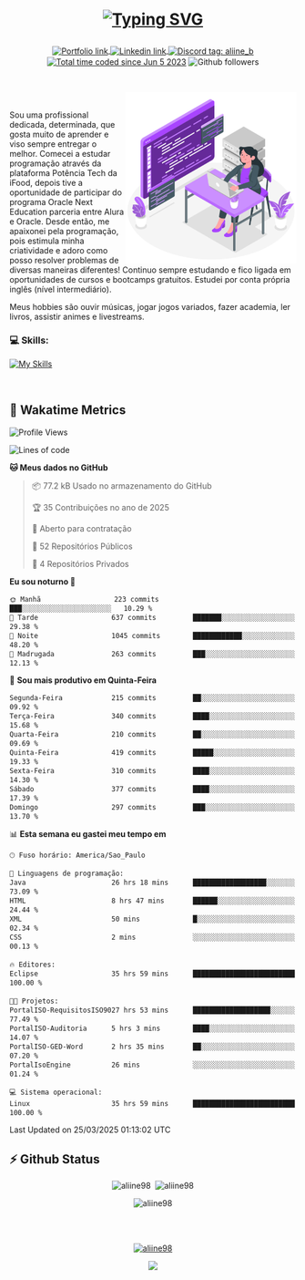 # <p align = "center"><a href="https://git.io/typing-svg"><img src="https://readme-typing-svg.demolab.com?font=Space+Mono&size=28&pause=1000&duration=4000&color=8E58F7&vCenter=true&width=500&lines=%E2%9C%A8+Ol%C3%A1%2C+sou+Aline+Bevilacqua;%E2%9C%A8+Desenvolvedora+Web!" alt="Typing SVG" /></a></p>

<p align = "center">
    <a href="https://aliine98.github.io" target="_blank">
        <img alt="Portfolio link" align="center" src = "https://img.shields.io/badge/portfolio-8A2BE2?style=for-the-badge">
    </a>
    <a href="https://www.linkedin.com/in/aline-bevilacqua/" target="_blank">
        <img alt="Linkedin link" align="center" src = "https://img.shields.io/badge/LinkedIn-0077B5?style=for-the-badge&logo=linkedin&logoColor=white">
    </a>
    <a href="https://discord.com/" target="_blank">
        <img alt="Discord tag: aliine_b" align="center" src="https://img.shields.io/badge/-aliine__b-5865f2?style=flat-square&logo=Discord&logoColor=FFF" height="28">
    </a>
    <a href="https://wakatime.com/@aliine"><img src="https://wakatime.com/badge/user/d705bdc6-1244-4026-9380-8de8c1599f8d.svg?style=for-the-badge" alt="Total time coded since Jun 5 2023" align="center"/></a>
    <img alt="Github followers" align="center" src="https://img.shields.io/github/followers/Aliine98?style=for-the-badge&color=bf0f47&logo=github&logoColor=white">
</p><br>

<a href="https://storyset.com/"><img src="./assets/coding-amico.svg" width="300" align="right"></a>

<div align="left">
<br>

Sou uma profissional dedicada, determinada, que gosta muito de aprender e viso sempre entregar o melhor. Comecei a estudar programação através da plataforma Potência Tech da iFood, depois tive a oportunidade de participar do programa Oracle Next Education parceria entre Alura e Oracle. Desde então, me apaixonei pela programação, pois estimula minha criatividade e adoro como posso resolver problemas de diversas maneiras diferentes! Continuo sempre estudando e fico ligada em oportunidades de cursos e bootcamps gratuitos.
Estudei por conta própria inglês (nível intermediário).

Meus hobbies são ouvir músicas, jogar jogos variados, fazer academia, ler livros, assistir animes e livestreams.

### 💻 Skills:
[![My Skills](https://skillicons.dev/icons?i=html,css,js,java,tailwind,mysql,hibernate,ts,nuxt,firebase,express,mongo,kotlin,androidstudio&perline=5)](https://skillicons.dev)
</div>
<br>

## 🚀 Wakatime Metrics

<!--START_SECTION:waka-->
![Profile Views](http://img.shields.io/badge/Visualizac%C3%B5es%20do%20perfil-0-blue)

![Lines of code](https://img.shields.io/badge/Desde%20o%20Hello%20World%20eu%20escrevi-420.4%20thousand%20linhas%20de%20c%C3%B3digo-blue)

**🐱 Meus dados no GitHub** 

> 📦 77.2 kB Usado no armazenamento do GitHub 
 > 
> 🏆 35 Contribuições no ano de 2025
 > 
> 💼 Aberto para contratação
 > 
> 📜 52 Repositórios Públicos 
 > 
> 🔑 4 Repositórios Privados 
 > 
**Eu sou noturno 🦉** 

```text
🌞 Manhã                  223 commits         ███░░░░░░░░░░░░░░░░░░░░░░   10.29 % 
🌆 Tarde                  637 commits         ███████░░░░░░░░░░░░░░░░░░   29.38 % 
🌃 Noite                  1045 commits        ████████████░░░░░░░░░░░░░   48.20 % 
🌙 Madrugada              263 commits         ███░░░░░░░░░░░░░░░░░░░░░░   12.13 % 
```
📅 **Sou mais produtivo em Quinta-Feira** 

```text
Segunda-Feira            215 commits         ██░░░░░░░░░░░░░░░░░░░░░░░   09.92 % 
Terça-Feira              340 commits         ████░░░░░░░░░░░░░░░░░░░░░   15.68 % 
Quarta-Feira             210 commits         ██░░░░░░░░░░░░░░░░░░░░░░░   09.69 % 
Quinta-Feira             419 commits         █████░░░░░░░░░░░░░░░░░░░░   19.33 % 
Sexta-Feira              310 commits         ████░░░░░░░░░░░░░░░░░░░░░   14.30 % 
Sábado                   377 commits         ████░░░░░░░░░░░░░░░░░░░░░   17.39 % 
Domingo                  297 commits         ███░░░░░░░░░░░░░░░░░░░░░░   13.70 % 
```


📊 **Esta semana eu gastei meu tempo em** 

```text
🕑︎ Fuso horário: America/Sao_Paulo

💬 Linguagens de programação: 
Java                     26 hrs 18 mins      ██████████████████░░░░░░░   73.09 % 
HTML                     8 hrs 47 mins       ██████░░░░░░░░░░░░░░░░░░░   24.44 % 
XML                      50 mins             █░░░░░░░░░░░░░░░░░░░░░░░░   02.34 % 
CSS                      2 mins              ░░░░░░░░░░░░░░░░░░░░░░░░░   00.13 % 

🔥 Editores: 
Eclipse                  35 hrs 59 mins      █████████████████████████   100.00 % 

🐱‍💻 Projetos: 
PortalISO-RequisitosISO9027 hrs 53 mins      ███████████████████░░░░░░   77.49 % 
PortalISO-Auditoria      5 hrs 3 mins        ████░░░░░░░░░░░░░░░░░░░░░   14.07 % 
PortalISO-GED-Word       2 hrs 35 mins       ██░░░░░░░░░░░░░░░░░░░░░░░   07.20 % 
PortalIsoEngine          26 mins             ░░░░░░░░░░░░░░░░░░░░░░░░░   01.24 % 

💻 Sistema operacional: 
Linux                    35 hrs 59 mins      █████████████████████████   100.00 % 
```


 Last Updated on 25/03/2025 01:13:02 UTC
<!--END_SECTION:waka-->
 
## ⚡ Github Status

<p align="center"><img src="https://my-github-readme-stats-aliine98.vercel.app/api?username=aliine98&show_icons=true&locale=en&theme=radical" alt="aliine98" />&nbsp;&nbsp;<img src="https://my-github-readme-stats-aliine98.vercel.app/api/top-langs?username=aliine98&show_icons=true&locale=en&layout=compact&theme=radical&exclude_repo=my-github-readme-stats,my-github-readme-streak-stats,github-readme-streak-stats,ajax-com-js-puro&hide=c%2B%2B,cmake&langs_count=8" alt="aliine98" /></p>

<p align="center"><img src="https://my-github-readme-streak-stats.vercel.app?user=aliine98&theme=radical" alt="aliine98" /></p>

<br><br>
<p align="center"> <a href="https://github.com/ryo-ma/github-profile-trophy" target="_blank"><img src="https://github-profile-trophy.vercel.app/?username=aliine98&theme=radical&column=4" alt="aliine98" /></a> </p>

<p align="center"><img src="https://media4.giphy.com/media/C1bBFL2dMQxA4/giphy.gif?cid=ecf05e47z7xqxd7gboyuplq95r7v869x9bi8msk1upllpme2&ep=v1_gifs_search&rid=giphy.gif&ct=g" width="700"></p>
